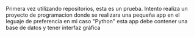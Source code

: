 Primera vez utilizando repositorios, esta es un prueba.
Intento realiza un proyecto de programacion donde se realizara una pequeña app en el leguaje de preferencia en mi caso "Python" esta app debe contener
una base de datos y tener interfaz gráfica 
